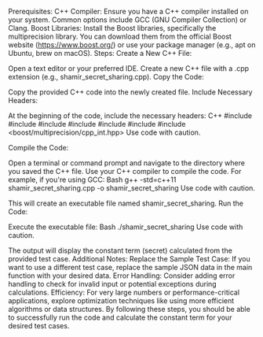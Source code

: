 Prerequisites:
C++ Compiler: Ensure you have a C++ compiler installed on your system. Common options include GCC (GNU Compiler Collection) or Clang.
Boost Libraries: Install the Boost libraries, specifically the multiprecision library. You can download them from the official Boost website (https://www.boost.org/) or use your package manager (e.g., apt on Ubuntu, brew on macOS).
Steps:
Create a New C++ File:

Open a text editor or your preferred IDE.
Create a new C++ file with a .cpp extension (e.g., shamir_secret_sharing.cpp).
Copy the Code:

Copy the provided C++ code into the newly created file.
Include Necessary Headers:

At the beginning of the code, include the necessary headers:
C++
#include <iostream>
#include <vector>
#include <map>
#include <string>
#include <cmath>
#include <algorithm>
#include <boost/multiprecision/cpp_int.hpp>
Use code with caution.

Compile the Code:

Open a terminal or command prompt and navigate to the directory where you saved the C++ file.
Use your C++ compiler to compile the code. For example, if you're using GCC:
Bash
g++ -std=c++11 shamir_secret_sharing.cpp -o shamir_secret_sharing
Use code with caution.

This will create an executable file named shamir_secret_sharing.
Run the Code:

Execute the executable file:
Bash
./shamir_secret_sharing
Use code with caution.

The output will display the constant term (secret) calculated from the provided test case.
Additional Notes:
Replace the Sample Test Case: If you want to use a different test case, replace the sample JSON data in the main function with your desired data.
Error Handling: Consider adding error handling to check for invalid input or potential exceptions during calculations.
Efficiency: For very large numbers or performance-critical applications, explore optimization techniques like using more efficient algorithms or data structures.
By following these steps, you should be able to successfully run the code and calculate the constant term for your desired test cases.

